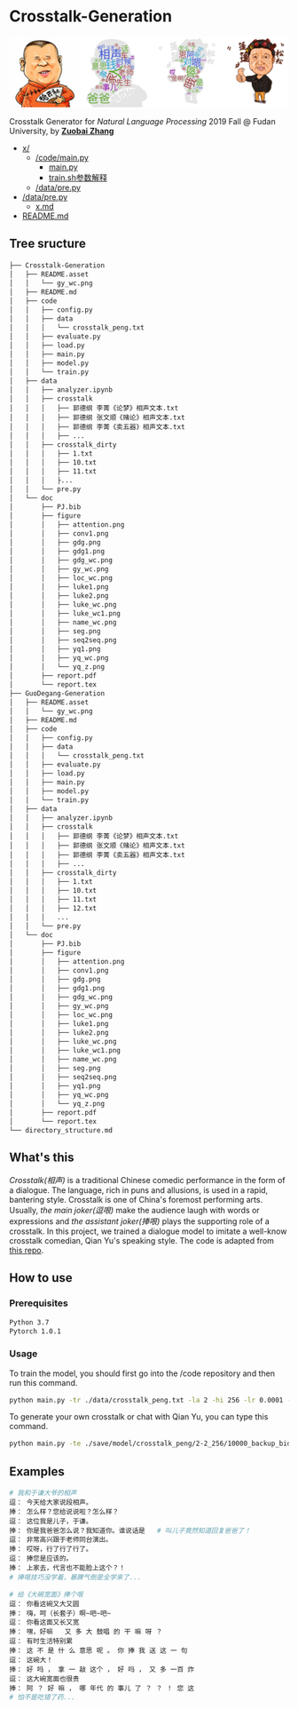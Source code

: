 # Crosstalk-Generation
![demo](README.asset/gy_wc.png)

Crosstalk Generator for *Natural Language Processing* 2019 Fall @ Fudan University, by  [**Zuobai Zhang**](<https://oxer11.github.io/>)

* [x/](./src)
  * [/code/main.py](./code/main.py)
    * [main.py](./code/main.py)
    * [train.sh参数解释](./ptuning/train.sh) 
  * [/data/pre.py](/data/pre.py)
* [/data/pre.py](./examples)
  * [x.md](./examples/ads_generation.md)
* [README.md](./README.md)

## Tree sructure
```
├── Crosstalk-Generation
│   ├── README.asset
│   │   └── gy_wc.png
│   ├── README.md
│   ├── code
│   │   ├── config.py
│   │   ├── data
│   │   │   └── crosstalk_peng.txt
│   │   ├── evaluate.py
│   │   ├── load.py
│   │   ├── main.py
│   │   ├── model.py
│   │   └── train.py
│   ├── data
│   │   ├── analyzer.ipynb
│   │   ├── crosstalk
│   │   │   ├── 郭德纲 李菁《论梦》相声文本.txt
│   │   │   ├── 郭德纲 张文顺《赌论》相声文本.txt
│   │   │   ├── 郭德纲 李菁《卖五器》相声文本.txt
│   │   │   ├── ...
│   │   ├── crosstalk_dirty
│   │   │   ├── 1.txt
│   │   │   ├── 10.txt
│   │   │   ├── 11.txt
│   │   │   ├...
│   │   └── pre.py
│   └── doc
│       ├── PJ.bib
│       ├── figure
│       │   ├── attention.png
│       │   ├── conv1.png
│       │   ├── gdg.png
│       │   ├── gdg1.png
│       │   ├── gdg_wc.png
│       │   ├── gy_wc.png
│       │   ├── loc_wc.png
│       │   ├── luke1.png
│       │   ├── luke2.png
│       │   ├── luke_wc.png
│       │   ├── luke_wc1.png
│       │   ├── name_wc.png
│       │   ├── seg.png
│       │   ├── seq2seq.png
│       │   ├── yq1.png
│       │   ├── yq_wc.png
│       │   └── yq_z.png
│       ├── report.pdf
│       └── report.tex
├── GuoDegang-Generation
│   ├── README.asset
│   │   └── gy_wc.png
│   ├── README.md
│   ├── code
│   │   ├── config.py
│   │   ├── data
│   │   │   └── crosstalk_peng.txt
│   │   ├── evaluate.py
│   │   ├── load.py
│   │   ├── main.py
│   │   ├── model.py
│   │   └── train.py
│   ├── data
│   │   ├── analyzer.ipynb
│   │   ├── crosstalk
│   │   │   ├── 郭德纲 李菁《论梦》相声文本.txt
│   │   │   ├── 郭德纲 张文顺《赌论》相声文本.txt
│   │   │   ├── 郭德纲 李菁《卖五器》相声文本.txt
│   │   │   ├── ...
│   │   ├── crosstalk_dirty
│   │   │   ├── 1.txt
│   │   │   ├── 10.txt
│   │   │   ├── 11.txt
│   │   │   ├── 12.txt
│   │   │   ...
│   │   └── pre.py
│   └── doc
│       ├── PJ.bib
│       ├── figure
│       │   ├── attention.png
│       │   ├── conv1.png
│       │   ├── gdg.png
│       │   ├── gdg1.png
│       │   ├── gdg_wc.png
│       │   ├── gy_wc.png
│       │   ├── loc_wc.png
│       │   ├── luke1.png
│       │   ├── luke2.png
│       │   ├── luke_wc.png
│       │   ├── luke_wc1.png
│       │   ├── name_wc.png
│       │   ├── seg.png
│       │   ├── seq2seq.png
│       │   ├── yq1.png
│       │   ├── yq_wc.png
│       │   └── yq_z.png
│       ├── report.pdf
│       └── report.tex
└── directory_structure.md
```
## What's this

*Crosstalk(相声)* is a traditional Chinese comedic performance in the form of a dialogue. The language, rich in puns and allusions, is used in a rapid, bantering style. Crosstalk is one of China's foremost performing arts. Usually, *the main joker(逗哏)* make the audience laugh with words or expressions and *the assistant joker(捧哏)* plays the supporting role of a crosstalk. In this project, we trained a dialogue model to imitate a well-know crosstalk comedian, Qian Yu's speaking style. The code is adapted from [this repo](<https://github.com/ywk991112/pytorch-chatbot>).

## How to use

### Prerequisites

```
Python 3.7
Pytorch 1.0.1
```

### Usage

To train the model, you should first go into the /code repository and then run this command.

```bash
python main.py -tr ./data/crosstalk_peng.txt -la 2 -hi 256 -lr 0.0001 -it 10000 -b 64 -p 500 -s 1000
```

To generate your own crosstalk or chat with Qian Yu, you can type this command.

```bash
python main.py -te ./save/model/crosstalk_peng/2-2_256/10000_backup_bidir_model.tar -c ./data/crosstalk_peng -i
```

## Examples

```bash
# 我和于谦大爷的相声
逗： 今天给大家说段相声。
捧： 怎么样？您给说说啦？怎么样？ 
逗： 这位我是儿子，于谦。
捧： 你是我爸爸怎么说？我知道你。谁说话是   # 叫儿子竟然知道回复爸爸了！
逗： 非常高兴跟于老师同台演出。
捧： 哎呀，行了行了行了。 
逗： 捧您是应该的。
捧： 上家去，代言也不能脸上这个？！
# 捧哏技巧没学着，暴脾气倒是全学来了...
```

```bash
# 给《大碗宽面》捧个哏
逗： 你看这碗又大又圆
捧： 嗨，呵（长套子）啊~吧~吧~
逗： 你看这面又长又宽
捧： 嘿，好嘛   又 多 大 鼓唱 的 干 嘛 呀 ？ 
逗： 有时生活特别累
捧： 这 不 是 什 么 意思 呢 。 你 捧 我 送 这 一 句 
逗： 这碗大！
捧： 好 吗 ， 拿 一 敲 这个 ， 好 吗 ， 又 多 一百 炸
逗： 这大碗宽面也很贵
捧： 阿 ？ 好 嘛 ， 哪 年代 的 事儿 了 ？ ？ ！ 您 这
# 怕不是吃错了药...
```
